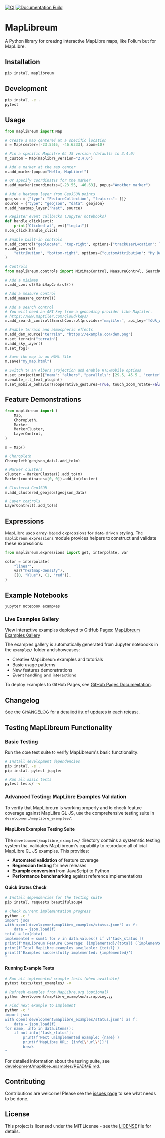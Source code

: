 [![CI](https://github.com/kauevestena/maplibreum_prototype/actions/workflows/ci.yml/badge.svg)](https://github.com/kauevestena/maplibreum_prototype/actions/workflows/ci.yml)
[![Documentation Build](https://github.com/kauevestena/maplibreum_prototype/actions/workflows/deploy-unified-site.yml/badge.svg)](https://github.com/kauevestena/maplibreum_prototype/actions/workflows/deploy-unified-site.yml)

# MapLibreum

A Python library for creating interactive MapLibre maps, like Folium but for MapLibre.

## Installation

```bash
pip install maplibreum
```

## Development

```bash
pip install -e .
pytest
```

## Usage

```python
from maplibreum import Map

# Create a map centered at a specific location
m = Map(center=[-23.5505, -46.6333], zoom=10)

# Pin a specific MapLibre GL JS version (defaults to 3.4.0)
m_custom = Map(maplibre_version="2.4.0")

# Add a marker at the map center
m.add_marker(popup="Hello, MapLibre!")

# Or specify coordinates for the marker
m.add_marker(coordinates=[-23.55, -46.63], popup="Another marker")

# Add a heatmap layer from GeoJSON points
geojson = {"type": "FeatureCollection", "features": []}
source = {"type": "geojson", "data": geojson}
m.add_heatmap_layer("heat", source)

# Register event callbacks (Jupyter notebooks)
def handle_click(evt):
    print("Clicked at", evt["lngLat"])
m.on_click(handle_click)

# Enable built-in controls
m.add_control("geolocate", "top-right", options={"trackUserLocation": True})
m.add_control(
    "attribution", "bottom-right", options={"customAttribution": "My Data"}
)

# Controls
from maplibreum.controls import MiniMapControl, MeasureControl, SearchControl

# Add a minimap
m.add_control(MiniMapControl())

# Add a measure control
m.add_measure_control()

# Add a search control
# You will need an API key from a geocoding provider like Maptiler.
# https://www.maptiler.com/cloud/keys/
m.add_search_control(SearchControl(provider="maptiler", api_key="YOUR_API_KEY"))

# Enable terrain and atmospheric effects
m.add_dem_source("terrain", "https://example.com/dem.png")
m.set_terrain("terrain")
m.add_sky_layer()
m.set_fog()

# Save the map to an HTML file
m.save("my_map.html")

# Switch to an Albers projection and enable RTL/mobile options
m.set_projection({"name": "albers", "parallels": [29.5, 45.5], "center": [-96, 37.8]})
m.enable_rtl_text_plugin()
m.set_mobile_behavior(cooperative_gestures=True, touch_zoom_rotate=False)
```

## Feature Demonstrations

```python
from maplibreum import (
    Map,
    Choropleth,
    Marker,
    MarkerCluster,
    LayerControl,
)

m = Map()

# Choropleth
Choropleth(geojson_data).add_to(m)

# Marker clusters
cluster = MarkerCluster().add_to(m)
Marker(coordinates=[0, 0]).add_to(cluster)

# Clustered GeoJSON
m.add_clustered_geojson(geojson_data)

# Layer controls
LayerControl().add_to(m)
```

## Expressions

MapLibre uses array-based expressions for data-driven styling. The
``maplibreum.expressions`` module provides helpers to construct and
validate these expressions:

```python
from maplibreum.expressions import get, interpolate, var

color = interpolate(
    "linear",
    var("heatmap-density"),
    [(0, "blue"), (1, "red")],
)
```

## Example Notebooks

```bash
jupyter notebook examples
```

### Live Examples Gallery

View interactive examples deployed to GitHub Pages: [MapLibreum Examples Gallery](https://kauevestena.github.io/maplibreum_prototype/)

The examples gallery is automatically generated from Jupyter notebooks in the `examples/` folder and showcases:
- Creative MapLibreum examples and tutorials
- Basic usage patterns
- New features demonstrations  
- Event handling and interactions

To deploy examples to GitHub Pages, see [GitHub Pages Documentation](docs/GITHUB_PAGES.md).

## Changelog

See the [CHANGELOG](CHANGELOG.md) for a detailed list of updates in each release.

## Testing MapLibreum Functionality

### Basic Testing

Run the core test suite to verify MapLibreum's basic functionality:

```bash
# Install development dependencies
pip install -e .
pip install pytest jupyter

# Run all basic tests
pytest tests/ -v
```

### Advanced Testing: MapLibre Examples Validation

To verify that MapLibreum is working properly and to check feature coverage against MapLibre GL JS, use the comprehensive testing suite in `development/maplibre_examples/`:

#### MapLibre Examples Testing Suite

The `development/maplibre_examples/` directory contains a systematic testing system that validates MapLibreum's capability to reproduce all official MapLibre GL JS examples. This provides:

- **Automated validation** of feature coverage  
- **Regression testing** for new releases
- **Example conversion** from JavaScript to Python
- **Performance benchmarking** against reference implementations

#### Quick Status Check

```bash
# Install dependencies for the testing suite
pip install requests beautifulsoup4

# Check current implementation progress
python -c "
import json
with open('development/maplibre_examples/status.json') as f:
    data = json.load(f)
total = len(data)
implemented = sum(1 for v in data.values() if v['task_status'])
print(f'MapLibreum Feature Coverage: {implemented}/{total} ({implemented/total*100:.1f}%)')
print(f'Total MapLibre examples available: {total}')
print(f'Examples successfully implemented: {implemented}')
"
```

#### Running Example Tests

```bash
# Run all implemented example tests (when available)
pytest tests/test_examples/ -v

# Refresh examples from MapLibre.org (optional)
python development/maplibre_examples/scrapping.py

# Find next example to implement
python -c "
import json
with open('development/maplibre_examples/status.json') as f:
    data = json.load(f)
for name, info in data.items():
    if not info['task_status']:
        print(f'Next unimplemented example: {name}')
        print(f'MapLibre URL: {info[\"url\"]}')
        break
"
```

For detailed information about the testing suite, see [development/maplibre_examples/README.md](development/maplibre_examples/README.md).

## Contributing

Contributions are welcome! Please see the [issues page](https://github.com/kauevestena/maplibreum_prototype/issues) to see what needs to be done.

## License

This project is licensed under the MIT License - see the [LICENSE](LICENSE) file for details.

